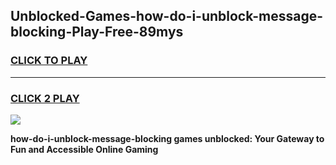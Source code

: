 
## Unblocked-Games-how-do-i-unblock-message-blocking-Play-Free-89mys
<h3>
<a href="https://premium76.site?title=how-do-i-unblock-message-blocking&ref=20M">CLICK TO PLAY</a></h3>
<hr>

<h3>
<a href="https://premium76.site?title=how-do-i-unblock-message-blocking&ref=20M">CLICK 2 PLAY</a>
  
</h3>

<a href="https://premium76.site?title=how-do-i-unblock-message-blocking&ref=19M"><img src="https://clearcache.store/games.png"></a>


**how-do-i-unblock-message-blocking games unblocked: Your Gateway to Fun and Accessible Online Gaming**
